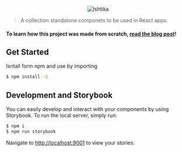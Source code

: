 <p align="center">
	<img src="./src/logo-full.png" width={400} alt="Ishtika" />
</p>

> A collection standalone componets to be used in React apps.

#### To learn how this project was made from scratch, [read the blog post](https://medium.com/@vazra/how-to-write-your-own-reusable-react-component-library-a57dc7c9a210)!

## Get Started

Isntall form npm and use by importing

```bash
$ npm install -S 
```

## Development and Storybook

You can easily develop and interact with your components by using Storybook. To run the local server, simply run:

```bash
$ npm i
$ npm run storybook
```

Navigate to [http://localhost:9001](http://localhost:9001) to view your stories. 
